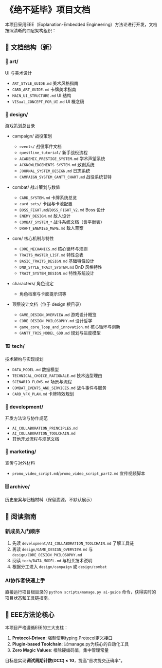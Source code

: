 # 《绝不延毕》项目文档

本项目采用EEE（Explanation-Embedded Engineering）方法论进行开发，文档按照清晰的四层架构组织：

## 📁 文档结构（新）

### 🎨 art/
UI 与美术设计
- `ART_STYLE_GUIDE.md` 美术风格指南
- `CARD_ART_GUIDE.md` 卡牌美术指南
- `MAIN_UI_STRUCTURE.md` UI 结构
- `VISual_CONCEPT_FOR_UI.md` UI 概念稿

### 🧭 design/
游戏策划总目录

- campaign/ 战役策划
  - `events/` 战役事件文档
  - `questline_tutorial/` 新手战役流程
  - `ACADEMIC_PRESTIGE_SYSTEM.md` 学术声望系统
  - `ACKNOWLEDGEMENTS_SYSTEM.md` 致谢系统
  - `JOURNAL_SYSTEM_DESIGN.md` 日志系统
  - `CAMPAIGN_SYSTEM_GANTT_CHART.md` 战役系统甘特

- combat/ 战斗策划与数值
  - `CARD_SYSTEM.md` 卡牌系统总览
  - `card_sets/` 卡组与卡池配置
  - `BOSS_FIGHT.md`/`BOSS_FIGHT_V2.md` Boss 设计
  - `ENEMY_DESIGN.md` 敌人设计
  - `COMBAT_SYSTEM_*` 战斗系统文档（含平衡表）
  - `DRAFT_ENEMIES_MEME.md` 敌人草案

- core/ 核心机制与特性
  - `CORE_MECHANICS.md` 核心循环与规则
  - `TRAITS_MASTER_LIST.md` 特性总表
  - `BASIC_TRAITS_DESIGN.md` 基础特性设计
  - `DND_STYLE_TRAIT_SYSTEM.md` DnD 风格特性
  - `TRAIT_SYSTEM_DESIGN.md` 特性系统设计

- characters/ 角色设定
  - 角色档案与卡面提示词等

- 顶层设计文档（位于 design 根目录）
  - `GAME_DESIGN_OVERVIEW.md` 游戏设计概览
  - `CORE_DESIGN_PHILOSOPHY.md` 设计哲学
  - `game_core_loop_and_innovation.md` 核心循环与创新
  - `GANTT_TRIS_MODEL_GDD.md` 规划与进度模型

### 🏗️ tech/
技术架构与实现规划
- `DATA_MODEL.md` 数据模型
- `TECHNICAL_CHOICE_RATIONALE.md` 技术选型理由
- `SCENARIO_FLOWS.md` 场景与流程
- `COMBAT_EVENTS_AND_SERVICES.md` 战斗事件与服务
- `CARD_VFX_PLAN.md` 卡牌特效规划

### 🧪 development/
开发方法论与协作规范
- `AI_COLLABORATION_PRINCIPLES.md`
- `AI_COLLABORATION_TOOLCHAIN.md`
- 其他开发流程与规范文档

### 📣 marketing/
宣传与对外材料
- `promo_video_script.md`/`promo_video_script_part2.md` 宣传视频脚本

### 🗄️ archive/
历史废案与归档材料（保留溯源，不默认展示）

## 🎯 阅读指南

### 新成员入门顺序
1. 先读 `development/AI_COLLABORATION_TOOLCHAIN.md` 了解工具链
2. 再读 `design/GAME_DESIGN_OVERVIEW.md` 与 `design/CORE_DESIGN_PHILOSOPHY.md`
3. 阅读 `tech/DATA_MODEL.md` 与相关技术说明
4. 根据分工进入 `design/campaign` 或 `design/combat`

### AI协作者快速上手
直接运行项目根目录的 `python scripts/manage.py ai-guide` 命令，获得实时的项目状态和工具链指南。

## 🔧 EEE方法论核心

本项目严格遵循EEE的三大支柱：
1. **Protocol-Driven**: 强制使用typing.Protocol定义接口
2. **Plugin-based Toolchain**: 以manage.py为核心的自动化工具
3. **Zero Magic Values**: 根除硬编码值，集中管理常量

目标是实现**调试周期计数(DCC) ≤ 10**，提高"首次提交正确率"。 